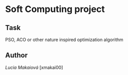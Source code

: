 # Soft Computing project
## Task
PSO, ACO or other nature inspired optimization algorithm

## Author

*Lucia Makaiová*  [xmakai00]

